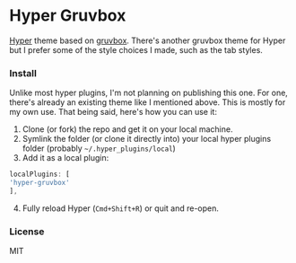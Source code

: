 # Hyper Gruvbox

[Hyper](https://hyper.is) theme based on [gruvbox](https://github.com/gruvbox-community/gruvbox). There's another gruvbox theme for Hyper but I prefer some of the style choices I made, such as the tab styles.

### Install

Unlike most hyper plugins, I'm not planning on publishing this one. For one, there's already an existing theme like I mentioned above. This is mostly for my own use. That being said, here's how you can use it:

1. Clone (or fork) the repo and get it on your local machine.
1. Symlink the folder (or clone it directly into) your local hyper plugins folder (probably `~/.hyper_plugins/local`)
1. Add it as a local plugin:

  ```js
localPlugins: [
  'hyper-gruvbox'
],
```
4. Fully reload Hyper (`Cmd+Shift+R`) or quit and re-open.

### License

MIT
